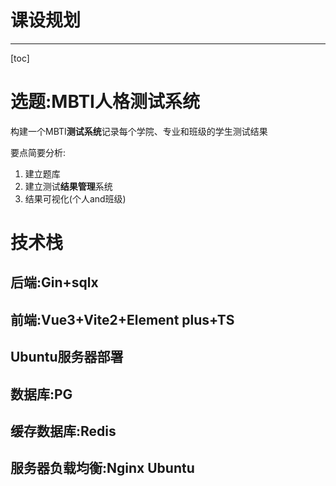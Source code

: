 # 课设规划

---

[toc]



# 选题:MBTI人格测试系统

构建一个MBTI**测试系统**记录每个学院、专业和班级的学生测试结果

要点简要分析:

1. 建立题库
2. 建立测试**结果管理**系统
3. 结果可视化(个人and班级)



# 技术栈

## 后端:Gin+sqlx



## 前端:Vue3+Vite2+Element plus+TS



## Ubuntu服务器部署



## 数据库:PG



## 缓存数据库:Redis



## 服务器负载均衡:Nginx Ubuntu



